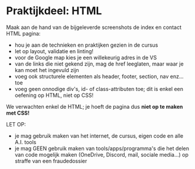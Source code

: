 # Praktijkdeel: HTML

Maak aan de hand van de bijgeleverde screenshots de index en contact HTML pagina:
- hou je aan de technieken en praktijken gezien in de cursus
- let op layout, validatie en linting!
- voor de Google map kies je een willekeurig adres in de VS
- van de links die niet gekend zijn, mag de href leeglaten, maar waar je kan moet het ingevuld zijn
- voeg ook structurele elementen als header, footer, section, nav enz... toe
- voeg geen onnodige div's, id- of class-attributen toe; dit is enkel een oefening op HTML, niet op CSS!

We verwachten enkel de HTML; je hoeft de pagina dus **niet op te maken met CSS!**

LET OP: 
- je mag gebruik maken van het internet, de cursus, eigen code en alle A.I. tools
- je mag GEEN gebruik maken van tools/apps/programma's die het delen van code mogelijk maken (OneDrive, Discord, mail, sociale media...) op straffe van een fraudedossier 

